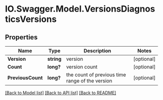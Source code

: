 # IO.Swagger.Model.VersionsDiagnosticsVersions
## Properties

Name | Type | Description | Notes
------------ | ------------- | ------------- | -------------
**Version** | **string** | version | [optional] 
**Count** | **long?** | version count | [optional] 
**PreviousCount** | **long?** | the count of previous time range of the version | [optional] 

[[Back to Model list]](../README.md#documentation-for-models) [[Back to API list]](../README.md#documentation-for-api-endpoints) [[Back to README]](../README.md)

